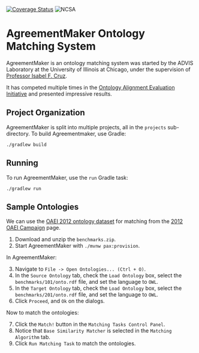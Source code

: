 [![Coverage Status](https://coveralls.io/repos/github/agreementmaker/agreementmaker/badge.svg?branch=master)](https://coveralls.io/github/agreementmaker/agreementmaker?branch=master)
![NCSA](https://img.shields.io/badge/license-NCSA-green.svg)

# AgreementMaker Ontology Matching System

AgreementMaker is an ontology matching system was started by the ADVIS Laboratory
at the University of Illinois at Chicago, under the supervision of [Professor Isabel F. Cruz](http://www.cs.uic.edu/Cruz/).

It has competed multiple times in the [Ontology Alignment Evaluation Initiative](http://oaei.ontologymatching.org/) 
and presented impressive results.

## Project Organization

AgreementMaker is split into multiple projects, all in the `projects` sub-directory.
To build Agreementmaker, use Gradle:

```shell script
./gradlew build
```

## Running

To run AgreementMaker, use the `run` Gradle task:

```shell script
./gradlew run
```

## Sample Ontologies

We can use the [OAEI 2012 ontology dataset](http://oaei.ontologymatching.org/2012/benchmarks/benchmarks.zip) for matching from the [2012 OAEI Campaign](http://oaei.ontologymatching.org/2012/benchmarks/index.html#datasets) page.

1. Download and unzip the `benchmarks.zip`.
2. Start AgreementMaker with `./mvnw pax:provision`.

In AgreementMaker:

3. Navigate to `File -> Open Ontologies... (Ctrl + O)`.
4. In the `Source Ontology` tab, check the `Load Ontology` box, select the `benchmarks/101/onto.rdf` file, and set the language to `OWL`.
5. In the `Target Ontology` tab, check the `Load Ontology` box, select the `benchmarks/201/onto.rdf` file, and set the language to `OWL`.
6. Click `Proceed`, and `Ok` on the dialogs.

Now to match the ontologies:

7. Click the `Match!` button in the `Matching Tasks Control Panel`.
8. Notice that `Base Similarity Matcher` is selected in the `Matching Algorithm` tab.
9. Click `Run Matching Task` to match the ontologies.

